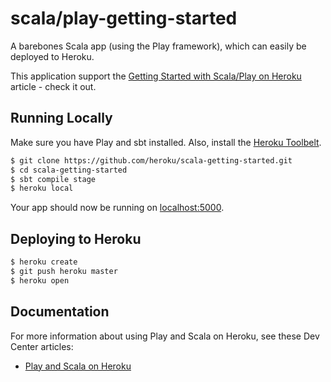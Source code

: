 # scala/play-getting-started

A barebones Scala app (using the Play framework), which can easily be deployed to Heroku.  

This application support the [Getting Started with Scala/Play on Heroku](https://devcenter.heroku.com/articles/getting-started-with-scala) article - check it out.

## Running Locally

Make sure you have Play and sbt installed.  Also, install the [Heroku Toolbelt](https://toolbelt.heroku.com/).

```sh
$ git clone https://github.com/heroku/scala-getting-started.git
$ cd scala-getting-started
$ sbt compile stage
$ heroku local
```

Your app should now be running on [localhost:5000](http://localhost:5000/).

## Deploying to Heroku

```sh
$ heroku create
$ git push heroku master
$ heroku open
```

## Documentation

For more information about using Play and Scala on Heroku, see these Dev Center articles:

- [Play and Scala on Heroku](https://devcenter.heroku.com/categories/language-support#scala-and-play)

